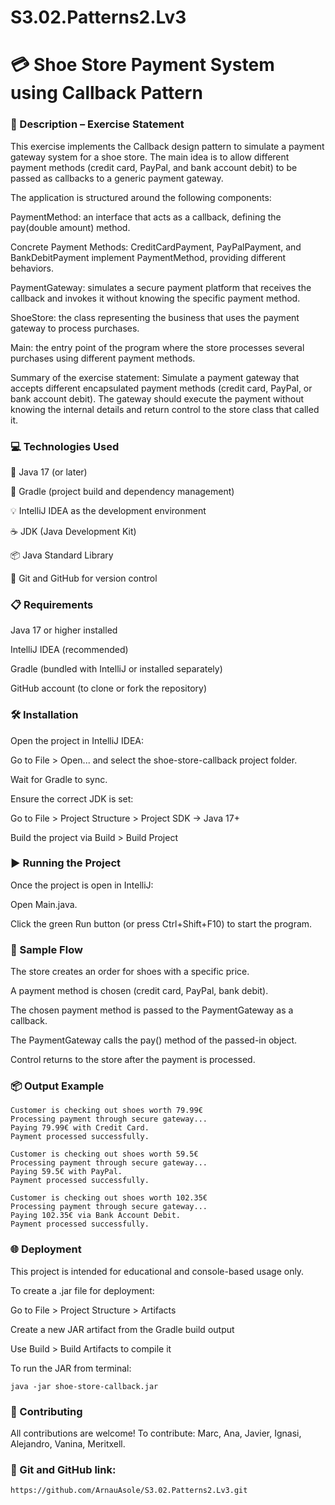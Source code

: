 # S3.02.Patterns2.Lv3

# 💳 Shoe Store Payment System using Callback Pattern

### 📄 Description – Exercise Statement
This exercise implements the Callback design pattern to simulate a payment gateway system for a shoe store. The main idea is to allow different payment methods (credit card, PayPal, and bank account debit) to be passed as callbacks to a generic payment gateway.

The application is structured around the following components:

PaymentMethod: an interface that acts as a callback, defining the pay(double amount) method.

Concrete Payment Methods: CreditCardPayment, PayPalPayment, and BankDebitPayment implement PaymentMethod, providing different behaviors.

PaymentGateway: simulates a secure payment platform that receives the callback and invokes it without knowing the specific payment method.

ShoeStore: the class representing the business that uses the payment gateway to process purchases.

Main: the entry point of the program where the store processes several purchases using different payment methods.

Summary of the exercise statement:
Simulate a payment gateway that accepts different encapsulated payment methods (credit card, PayPal, or bank account debit). The gateway should execute the payment without knowing the internal details and return control to the store class that called it.

### 💻 Technologies Used

🧠 Java 17 (or later)

🔨 Gradle (project build and dependency management)

💡 IntelliJ IDEA as the development environment

☕ JDK (Java Development Kit)

📦 Java Standard Library

🔗 Git and GitHub for version control

### 📋 Requirements
Java 17 or higher installed

IntelliJ IDEA (recommended)

Gradle (bundled with IntelliJ or installed separately)

GitHub account (to clone or fork the repository)

### 🛠️ Installation
Open the project in IntelliJ IDEA:

Go to File > Open... and select the shoe-store-callback project folder.

Wait for Gradle to sync.

Ensure the correct JDK is set:

Go to File > Project Structure > Project SDK → Java 17+

Build the project via Build > Build Project

### ▶️ Running the Project
Once the project is open in IntelliJ:

Open Main.java.

Click the green Run button (or press Ctrl+Shift+F10) to start the program.

### 🧪 Sample Flow
The store creates an order for shoes with a specific price.

A payment method is chosen (credit card, PayPal, bank debit).

The chosen payment method is passed to the PaymentGateway as a callback.

The PaymentGateway calls the pay() method of the passed-in object.

Control returns to the store after the payment is processed.

### 📦 Output Example
```
Customer is checking out shoes worth 79.99€
Processing payment through secure gateway...
Paying 79.99€ with Credit Card.
Payment processed successfully.

Customer is checking out shoes worth 59.5€
Processing payment through secure gateway...
Paying 59.5€ with PayPal.
Payment processed successfully.

Customer is checking out shoes worth 102.35€
Processing payment through secure gateway...
Paying 102.35€ via Bank Account Debit.
Payment processed successfully.
```

### 🌐 Deployment
This project is intended for educational and console-based usage only.

To create a .jar file for deployment:

Go to File > Project Structure > Artifacts

Create a new JAR artifact from the Gradle build output

Use Build > Build Artifacts to compile it

To run the JAR from terminal:

```
java -jar shoe-store-callback.jar
```
### 🤝 Contributing
All contributions are welcome! To contribute:
Marc, Ana, Javier, Ignasi, Alejandro, Vanina, Meritxell.

### 🔗 Git and GitHub link:
```
https://github.com/ArnauAsole/S3.02.Patterns2.Lv3.git
```
